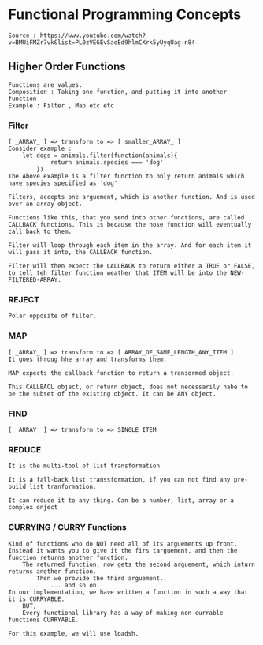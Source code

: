 # Functional Programming Concepts 
	Source : https://www.youtube.com/watch?v=BMUiFMZr7vk&list=PL0zVEGEvSaeEd9hlmCXrk5yUyqUag-n84

## Higher Order Functions
	Functions are values.
	Composition : Taking one function, and putting it into another function 
	Example : Filter , Map etc etc


### Filter 
	[ _ARRAY_ ] => transform to => [ smaller_ARRAY_ ] 
	Consider example :
		let dogs = animals.filter(function(animals){
				return animals.species === 'dog'
			})
	The Above example is a filter function to only return animals which have species specified as 'dog'
	
	Filters, accepts one arguement, which is another function. And is used over an array object.
	
	Functions like this, that you send into other functions, are called CALLBACK functions. This is because the hose function will eventually call back to them.

	Filter will loop through each item in the array. And for each item it will pass it into, the CALLBACK function. 

	Filter will then expect the CALLBACK to return either a TRUE or FALSE, to tell teh filter function weather that ITEM will be into the NEW-FILTERED-ARRAY.


### REJECT
	Polar opposite of filter.


### MAP
	[ _ARRAY_ ] => transform to => [ ARRAY_OF_SAME_LENGTH_ANY_ITEM ] 
	It goes throug hhe array and transforms them.
	
	MAP expects the callback function to return a transormed object. 
	
	This CALLBACL object, or return object, does not necessarily habe to be the subset of the existing object. It can be ANY object.


### FIND
	[ _ARRAY_ ] => transform to => SINGLE_ITEM


### REDUCE
	It is the multi-tool of list transformation
	
	It is a fall-back list transsformation, if you can not find any pre-build list tranformation.
	
	It can reduce it to any thing. Can be a number, list, array or a complex onject


### CURRYING / CURRY Functions
	Kind of functions who do NOT need all of its arguements up front.
	Instead it wants you to give it the firs targuement, and then the function returns another function.
		The returned function, now gets the second arguement, which inturn returns another function.
			Then we provide the third arguement.. 
				... and so on.
	In our implementation, we have written a function in such a way that it is CURRYABLE.
		BUT, 
		Every functional library has a way of making non-currable functions CURRYABLE.

	For this example, we will use loadsh.
















